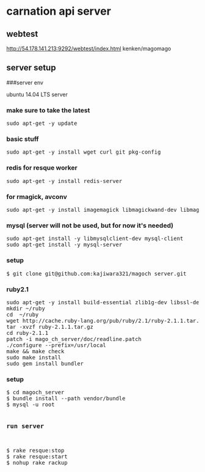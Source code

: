 # carnation api server

## webtest

http://54.178.141.213:9292/webtest/index.html kenken/magomago

## server setup

###server env

ubuntu 14.04 LTS server

### make sure to take the latest

<pre>
sudo apt-get -y update
</pre>

### basic stuff

<pre>
sudo apt-get -y install wget curl git pkg-config
</pre>

### redis for resque worker

<pre>
sudo apt-get -y install redis-server
</pre>

### for rmagick, avconv

<pre>
sudo apt-get -y install imagemagick libmagickwand-dev libmagic-dev libav-tools libimage-exiftool-perl
</pre>

### mysql (server will not be used, but for now it's needed)

<pre>
sudo apt-get install -y libmysqlclient-dev mysql-client
sudo apt-get install -y mysql-server
</pre>

### setup 

<pre>
$ git clone git@github.com:kajiwara321/magoch_server.git
</pre>

### ruby2.1

<pre>
sudo apt-get -y install build-essential zlib1g-dev libssl-dev libreadline6-dev libyaml-dev
mkdir ~/ruby
cd  ~/ruby
wget http://cache.ruby-lang.org/pub/ruby/2.1/ruby-2.1.1.tar.gz
tar -xvzf ruby-2.1.1.tar.gz
cd ruby-2.1.1
patch -i mago_ch_server/doc/readline.patch
./configure --prefix=/usr/local
make && make check
sudo make install
sudo gem install bundler
</pre>


### setup 

<pre>
$ cd magoch_server 
$ bundle install --path vendor/bundle
$ mysql -u root <migrate/initialize_database.sql
$ rake dbinit
$ rake testdata
$ rake spec
</pre>

### run server

<pre>
$ rake resque:stop
$ rake resque:start
$ nohup rake rackup
</pre>





